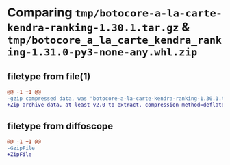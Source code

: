 # Comparing `tmp/botocore-a-la-carte-kendra-ranking-1.30.1.tar.gz` & `tmp/botocore_a_la_carte_kendra_ranking-1.31.0-py3-none-any.whl.zip`

## filetype from file(1)

```diff
@@ -1 +1 @@
-gzip compressed data, was "botocore-a-la-carte-kendra-ranking-1.30.1.tar", last modified: Thu Jul  6 01:45:10 2023, max compression
+Zip archive data, at least v2.0 to extract, compression method=deflate
```

## filetype from diffoscope

```diff
@@ -1 +1 @@
-GzipFile
+ZipFile
```

